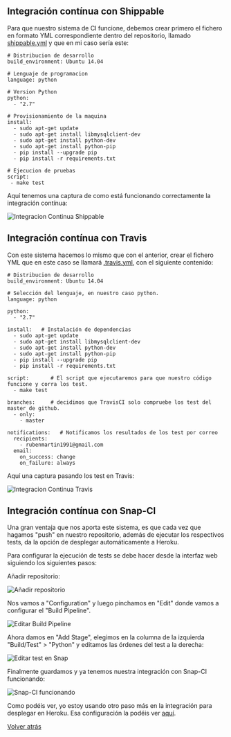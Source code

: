 ## Integración contínua con Shippable

Para que nuestro sistema de CI funcione, debemos crear primero el fichero en formato YML correspondiente dentro del repositorio, llamado [shippable.yml](https://github.com/romilgildo/IV-PLUCO-RMH/blob/master/shippable.yml) y que en mi caso sería este:

```
# Distribucion de desarrollo
build_environment: Ubuntu 14.04

# Lenguaje de programacion
language: python

# Version Python
python:
  - "2.7"

# Provisionamiento de la maquina
install:  
  - sudo apt-get update
  - sudo apt-get install libmysqlclient-dev
  - sudo apt-get install python-dev
  - sudo apt-get install python-pip
  - pip install --upgrade pip
  - pip install -r requirements.txt
  
# Ejecucion de pruebas
script:
 - make test
```
 
Aquí tenemos una captura de como está funcionando correctamente la integración contínua:
 
![Integracion Continua Shippable](http://i628.photobucket.com/albums/uu6/romilgildo/ShippableCI2_zpsgdonu1yz.png~original)

## Integración contínua con Travis

Con este sistema hacemos lo mismo que con el anterior, crear el fichero YML que en este caso se llamará [.travis.yml](https://github.com/romilgildo/IV-PLUCO-RMH/blob/master/.travis.yml), con el siguiente contenido:

```
# Distribucion de desarrollo
build_environment: Ubuntu 14.04

# Selección del lenguaje, en nuestro caso python. 
language: python   

python:
  - "2.7" 

install:   # Instalación de dependencias
  - sudo apt-get update
  - sudo apt-get install libmysqlclient-dev
  - sudo apt-get install python-dev
  - sudo apt-get install python-pip
  - pip install --upgrade pip
  - pip install -r requirements.txt 

script:       # El script que ejecutaremos para que nuestro código funcione y corra los test.
  - make test

branches:     # decidimos que TravisCI solo compruebe los test del master de github.
  - only:
    - master

notifications:   # Notificamos los resultados de los test por correo
  recipients:
    - rubenmartin1991@gmail.com
  email:
    on_success: change
    on_failure: always
```

Aquí una captura pasando los test en Travis:

![Integracion Continua Travis](http://i628.photobucket.com/albums/uu6/romilgildo/TravisCI2_zpsx92hhjuw.png~original)

## Integración contínua con Snap-CI

Una gran ventaja que nos aporta este sistema, es que cada vez que hagamos "push" en nuestro repositorio, además de ejecutar los respectivos tests, da la opción de desplegar automáticamente a Heroku.

Para configurar la ejecución de tests se debe hacer desde la interfaz web siguiendo los siguientes pasos:

Añadir repositorio:

![Añadir repositorio](http://i628.photobucket.com/albums/uu6/romilgildo/repositoriosSnap_zpsenw20nub.png~original)

Nos vamos a "Configuration" y luego pinchamos en "Edit" donde vamos a configurar el "Build Pipeline".

![Editar Build Pipeline](http://i628.photobucket.com/albums/uu6/romilgildo/herokupluco1_zpsrsskfguf.png~original)

Ahora damos en "Add Stage", elegimos en la columna de la izquierda "Build/Test" > "Python" y editamos las órdenes del test a la derecha:

![Editar test en Snap](http://i628.photobucket.com/albums/uu6/romilgildo/herokupluco2_zpsdmj934ev.png~original)

Finalmente guardamos y ya tenemos nuestra integración con Snap-CI funcionando:

![Snap-CI funcionando](http://i628.photobucket.com/albums/uu6/romilgildo/SnapTests_zpsg8ue4ynt.png~original)

Como podéis ver, yo estoy usando otro paso más en la integración para desplegar en Heroku. Esa configuración la podéis ver [aquí](https://github.com/romilgildo/IV-PLUCO-RMH/blob/master/documentacion/despliegueHeroku.md).

[Volver atrás](https://github.com/romilgildo/IV-PLUCO-RMH#herramientas-de-integración-contínua)
